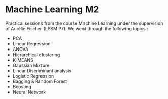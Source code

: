 # Machine Learning M2
Practical sessions from the course Machine Learning under the supervision of Aurélie Fischer (LPSM P7). We went through the following topics :
- PCA
- Linear Regression
- ANOVA
- Hierarchical clustering
- K-MEANS
- Gaussian Mixture
- Linear Discriminant analysis
- Logistic Regression
- Bagging & Random Forest 
- Boosting 
- Neural Network

